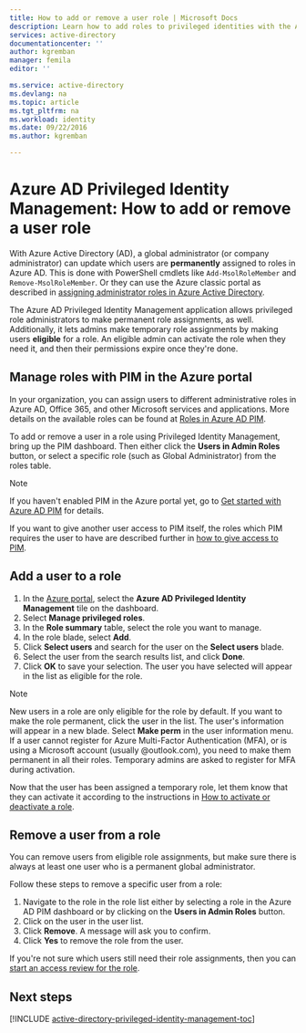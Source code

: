 ```yaml
---
title: How to add or remove a user role | Microsoft Docs
description: Learn how to add roles to privileged identities with the Azure Active Directory Privileged Identity Management application.
services: active-directory
documentationcenter: ''
author: kgremban
manager: femila
editor: ''

ms.service: active-directory
ms.devlang: na
ms.topic: article
ms.tgt_pltfrm: na
ms.workload: identity
ms.date: 09/22/2016
ms.author: kgremban

---
```

# Azure AD Privileged Identity Management: How to add or remove a user role
With Azure Active Directory (AD), a global administrator (or company administrator) can update which users are **permanently** assigned to roles in Azure AD. This is done with PowerShell cmdlets like `Add-MsolRoleMember` and `Remove-MsolRoleMember`. Or they can use the Azure classic portal as described in [assigning administrator roles in Azure Active Directory](active-directory-assign-admin-roles.md).

The Azure AD Privileged Identity Management application allows privileged role administrators to make permanent role assignments, as well. Additionally, it lets admins make temporary role assignments by making users **eligible** for a role. An eligible admin can activate the role when they need it, and then their permissions expire once they're done.

## Manage roles with PIM in the Azure portal
In your organization, you can assign users to different administrative roles in Azure AD, Office 365, and other Microsoft services and applications.  More details on the available roles can be found at [Roles in Azure AD PIM](active-directory-privileged-identity-management-roles.md).

To add or remove a user in a role using Privileged Identity Management, bring up the PIM dashboard. Then either click the **Users in Admin Roles** button, or select a specific role (such as Global Administrator) from the roles table.

> [!NOTE]
> If you haven't enabled PIM in the Azure portal yet, go to [Get started with Azure AD PIM](active-directory-privileged-identity-management-getting-started.md) for details.
> 
> 

If you want to give another user access to PIM itself, the roles which PIM requires the user to have are described further in [how to give access to PIM](active-directory-privileged-identity-management-how-to-give-access-to-pim.md).

## Add a user to a role
1. In the [Azure portal](https://portal.azure.com/), select the **Azure AD Privileged Identity Management** tile on the dashboard.
2. Select **Manage privileged roles**.
3. In the **Role summary** table, select the role you want to manage.
4. In the role blade, select **Add**.
5. Click **Select users** and search for the user on the **Select users** blade.  
6. Select the user from the search results list, and click **Done**.
7. Click **OK** to save your selection. The user you have selected will appear in the list as eligible for the role.

> [!NOTE]
> New users in a role are only eligible for the role by default. If you want to make the role permanent, click the user in the list. The user's information will appear in a new blade. Select **Make perm** in the user information menu.  
> If a user cannot register for Azure Multi-Factor Authentication (MFA), or is using a Microsoft account (usually @outlook.com), you need to make them permanent in all their roles. Temporary admins are asked to register for MFA during activation.
> 
> 

Now that the user has been assigned a temporary role, let them know that they can activate it according to the instructions in [How to activate or deactivate a role](active-directory-privileged-identity-management-how-to-activate-role.md).

## Remove a user from a role
You can remove users from eligible role assignments, but make sure there is always at least one user who is a permanent global administrator.

Follow these steps to remove a specific user from a role:

1. Navigate to the role in the role list either by selecting a role in the Azure AD PIM dashboard or by clicking on the **Users in Admin Roles** button.
2. Click on the user in the user list.
3. Click **Remove**. A message will ask you to confirm.
4. Click **Yes** to remove the role from the user.

If you're not sure which users still need their role assignments, then you can [start an access review for the role](active-directory-privileged-identity-management-how-to-start-security-review.md).

<!--Every topic should have next steps and links to the next logical set of content to keep the customer engaged-->
## Next steps
[!INCLUDE [active-directory-privileged-identity-management-toc](../../includes/active-directory-privileged-identity-management-toc.md)]

